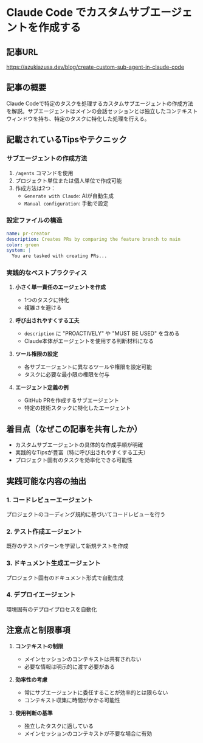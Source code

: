 # Claude Code でカスタムサブエージェントを作成する

## 記事URL
https://azukiazusa.dev/blog/create-custom-sub-agent-in-claude-code

## 記事の概要
Claude Codeで特定のタスクを処理するカスタムサブエージェントの作成方法を解説。サブエージェントはメインの会話セッションとは独立したコンテキストウィンドウを持ち、特定のタスクに特化した処理を行える。

## 記載されているTipsやテクニック

### サブエージェントの作成方法
1. `/agents` コマンドを使用
2. プロジェクト単位または個人単位で作成可能
3. 作成方法は2つ：
   - `Generate with Claude`: AIが自動生成
   - `Manual configuration`: 手動で設定

### 設定ファイルの構造
```yaml
name: pr-creator
description: Creates PRs by comparing the feature branch to main
color: green
system: |
  You are tasked with creating PRs...
```

### 実践的なベストプラクティス
1. **小さく単一責任のエージェントを作成**
   - 1つのタスクに特化
   - 複雑さを避ける

2. **呼び出されやすくする工夫**
   - `description` に "PROACTIVELY" や "MUST BE USED" を含める
   - Claude本体がエージェントを使用する判断材料になる

3. **ツール権限の設定**
   - 各サブエージェントに異なるツールや権限を設定可能
   - タスクに必要な最小限の権限を付与

4. **エージェント定義の例**
   - GitHub PRを作成するサブエージェント
   - 特定の技術スタックに特化したエージェント

## 着目点（なぜこの記事を共有したか）
- カスタムサブエージェントの具体的な作成手順が明確
- 実践的なTipsが豊富（特に呼び出されやすくする工夫）
- プロジェクト固有のタスクを効率化できる可能性

## 実践可能な内容の抽出

### 1. コードレビューエージェント
プロジェクトのコーディング規約に基づいてコードレビューを行う

### 2. テスト作成エージェント
既存のテストパターンを学習して新規テストを作成

### 3. ドキュメント生成エージェント
プロジェクト固有のドキュメント形式で自動生成

### 4. デプロイエージェント
環境固有のデプロイプロセスを自動化

## 注意点と制限事項
1. **コンテキストの制限**
   - メインセッションのコンテキストは共有されない
   - 必要な情報は明示的に渡す必要がある

2. **効率性の考慮**
   - 常にサブエージェントに委任することが効率的とは限らない
   - コンテキスト収集に時間がかかる可能性

3. **使用判断の基準**
   - 独立したタスクに適している
   - メインセッションのコンテキストが不要な場合に有効